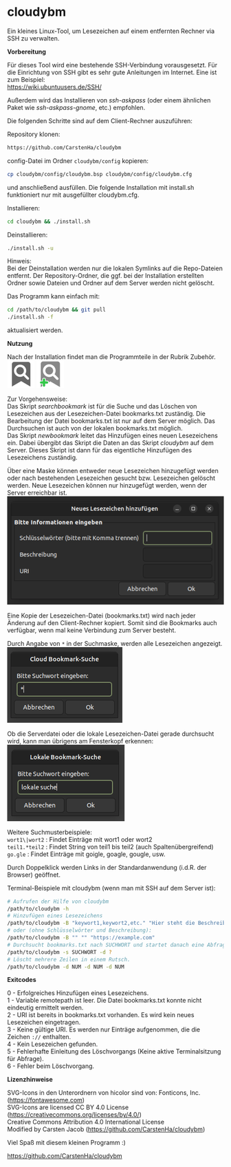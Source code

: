 # cloudybm

Ein kleines Linux-Tool, um Lesezeichen auf einem entfernten Rechner via SSH zu verwalten.

**Vorbereitung**

Für dieses Tool wird eine bestehende SSH-Verbindung vorausgesetzt. Für die Einrichtung von SSH gibt es sehr gute Anleitungen im Internet. Eine ist zum Beispiel:  
<https://wiki.ubuntuusers.de/SSH/>  

Außerdem wird das Installieren von *ssh-askpass* (oder einem ähnlichen Paket wie *ssh-askpass-gnome*, etc.) empfohlen.

Die folgenden Schritte sind auf dem Client-Rechner auszuführen:

Repository klonen:  
```bash
https://github.com/CarstenHa/cloudybm
```

config-Datei im Ordner `cloudybm/config` kopieren:
```bash
cp cloudybm/config/cloudybm.bsp cloudybm/config/cloudybm.cfg
```
und anschließend ausfüllen. Die folgende Installation mit install.sh funktioniert nur mit ausgefüllter cloudybm.cfg.  

Installieren:  
```bash
cd cloudybm && ./install.sh
```

Deinstallieren:  
```bash
./install.sh -u
```
Hinweis:  
Bei der Deinstallation werden nur die lokalen Symlinks auf die Repo-Dateien entfernt. Der Repository-Ordner, die ggf. bei der Installation erstellten Ordner sowie Dateien und Ordner auf dem Server werden nicht gelöscht.

Das Programm kann einfach mit:  
```bash
cd /path/to/cloudybm && git pull
./install.sh -f
```
aktualisiert werden.

**Nutzung**

Nach der Installation findet man die Programmteile in der Rubrik Zubehör.  
![Symbol Lesezeichen suchen](hicolor/32x32/apps/mybookmarks.0.svg)
![Symbol Neues Lesezeichen](hicolor/32x32/apps/bookmark_add.0.svg)

Zur Vorgehensweise:  
Das Skript *searchbookmark* ist für die Suche und das Löschen von Lesezeichen aus der Lesezeichen-Datei bookmarks.txt zuständig. Die Bearbeitung der Datei bookmarks.txt ist nur auf dem Server möglich. Das Durchsuchen ist auch von der lokalen bookmarks.txt möglich.  
Das Skript *newbookmark* leitet das Hinzufügen eines neuen Lesezeichens ein. Dabei übergibt das Skript die Daten an das Skript *cloudybm* auf dem Server. Dieses Skript ist dann für das eigentliche Hinzufügen des Lesezeichens zuständig.

Über eine Maske können entweder neue Lesezeichen hinzugefügt werden oder nach bestehenden Lesezeichen gesucht bzw. Lesezeichen gelöscht werden. Neue Lesezeichen können nur hinzugefügt werden, wenn der Server erreichbar ist.  
![Eingabemaske für neues Lesezeichen](images/neu.png)

Eine Kopie der Lesezeichen-Datei (bookmarks.txt) wird nach jeder Änderung auf den Client-Rechner kopiert. Somit sind die Bookmarks auch verfügbar, wenn mal keine Verbindung zum Server besteht.

Durch Angabe von `*` in der Suchmaske, werden alle Lesezeichen angezeigt.  
![Suchmaske mit Asterisk](images/asterisk.png)

Ob die Serverdatei oder die lokale Lesezeichen-Datei gerade durchsucht wird, kann man übrigens am Fensterkopf erkennen:  
![Lokale Suche](images/localsearch.png)

Weitere Suchmusterbeispiele:  
`wort1\|wort2` : Findet Einträge mit wort1 oder wort2  
`teil1.*teil2` : Findet String von teil1 bis teil2 (auch Spaltenübergreifend)  
`go.gle` : Findet Einträge mit goigle, goagle, gougle, usw.  

Durch Doppelklick werden Links in der Standardanwendung (i.d.R. der Browser)  geöffnet.  

Terminal-Beispiele mit cloudybm (wenn man mit SSH auf dem Server ist):  
```bash
# Aufrufen der Hilfe von cloudybm
/path/to/cloudybm -h
# Hinzufügen eines Lesezeichens
/path/to/cloudybm -B "keywort1,keywort2,etc." "Hier steht die Beschreibung" "https://example.com"
# oder (ohne Schlüsselwörter und Beschreibung):
/path/to/cloudybm -B "" "" "https://example.com"
# Durchsucht bookmarks.txt nach SUCHWORT und startet danach eine Abfrage, welche Zeilen gelöscht werden sollen.
/path/to/cloudybm -s SUCHWORT -d ?
# Löscht mehrere Zeilen in einem Rutsch.
/path/to/cloudybm -d NUM -d NUM -d NUM

```
**Exitcodes**

0 - Erfolgreiches Hinzufügen eines Lesezeichens.  
1 - Variable remotepath ist leer. Die Datei bookmarks.txt konnte nicht eindeutig ermittelt werden.  
2 - URI ist bereits in bookmarks.txt vorhanden. Es wird kein neues Lesezeichen eingetragen.  
3 - Keine gültige URI. Es werden nur Einträge aufgenommen, die die Zeichen `://` enthalten.  
4 - Kein Lesezeichen gefunden.  
5 - Fehlerhafte Einleitung des Löschvorgangs (Keine aktive Terminalsitzung für Abfrage).  
6 - Fehler beim Löschvorgang.

**Lizenzhinweise**

SVG-Icons in den Unterordnern von hicolor sind von:
Fonticons, Inc. (<https://fontawesome.com>)  
SVG-Icons are licensed CC BY 4.0 License (<https://creativecommons.org/licenses/by/4.0/>)  
Creative Commons Attribution 4.0 International License  
Modified by Carsten Jacob (<https://github.com/CarstenHa/cloudybm>)

Viel Spaß mit diesem kleinen Programm :)

<https://github.com/CarstenHa/cloudybm>
